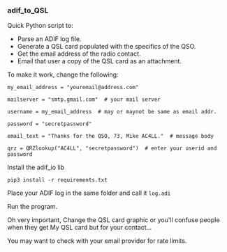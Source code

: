 ### adif_to_QSL

Quick Python script to:

* Parse an ADIF log file.
* Generate a QSL card populated with the specifics of the QSO.
* Get the email address of the radio contact.
* Email that user a copy of the QSL card as an attachment.

To make it work, change the following:

```
my_email_address = "youremail@address.com"

mailserver = "smtp.gmail.com"  # your mail server

username = my_email_address  # may or maynot be same as email addr.

password = "secretpassword"

email_text = "Thanks for the QSO, 73, Mike AC4LL."  # message body

qrz = QRZlookup("AC4LL", "secretpassword")  # enter your userid and password
```

Install the adif_io lib

`pip3 install -r requirements.txt`

Place your ADIF log in the same folder and call it `log.adi`

Run the program.

Oh very important, Change the QSL card graphic or you'll confuse people when they get My QSL card but for your contact...

You may want to check with your email provider for rate limits.
